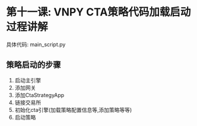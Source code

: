 # 第十一课: VNPY CTA策略代码加载启动过程讲解

具体代码: main_script.py

## 策略启动的步骤
1. 启动主引擎
2. 添加网关
3. 添加CtaStrategyApp
4. 链接交易所
5. 初始化cta引擎(加载策略配置信息等,添加策略等等)
6. 启动策略
